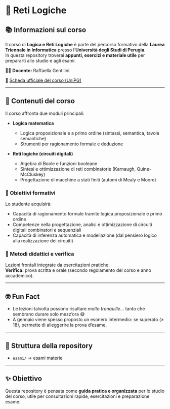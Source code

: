 # 🔌 Reti Logiche

## 📚 Informazioni sul corso
Il corso di **Logica e Reti Logiche** è parte del percorso formativo della **Laurea Triennale in Informatica** presso l’**Università degli Studi di Perugia**.  
In questa repository troverai **appunti, esercizi e materiale utile** per prepararti allo studio e agli esami.  

👩‍🏫 **Docente:** Raffaella Gentilini  

🔗 [Scheda ufficiale del corso (UniPG)](https://www.unipg.it/didattica/corsi-di-laurea-e-laurea-magistrale/archivio/offerta-formativa-2023-24?idins=270790)

---

## 📝 Contenuti del corso
Il corso affronta due moduli principali:

- **Logica matematica**  
  - Logica proposizionale e a primo ordine (sintassi, semantica, tavole semantiche)  
  - Strumenti per ragionamento formale e deduzione  

- **Reti logiche (circuiti digitali)**  
  - Algebra di Boole e funzioni booleane  
  - Sintesi e ottimizzazione di reti combinatorie (Karnaugh, Quine-McCluskey)  
  - Progettazione di macchine a stati finiti (automi di Mealy e Moore)  

### 🎯 Obiettivi formativi
Lo studente acquisirà:
- Capacità di ragionamento formale tramite logica proposizionale e primo ordine  
- Competenze nella progettazione, analisi e ottimizzazione di circuiti digitali combinatori e sequenziali  
- Capacità di inferenza automatica e modellazione (dal pensiero logico alla realizzazione dei circuiti)  

### 📑 Metodi didattici e verifica
Lezioni frontali integrate da esercitazioni pratiche.  
**Verifica:** prova scritta e orale (secondo regolamento del corso e anno accademico).  

---

## 🤓 Fun Fact
- Le lezioni talvolta possono risultare *molto tranquille*... tanto che sembrano durare solo mezz’ora 😅  
- A gennaio viene spesso proposto un esonero intermedio: se superato (≥ 18), permette di alleggerire la prova d’esame.  

---

## 📂 Struttura della repository
- `esami/` → esami materie   

---

## ✨ Obiettivo
Questa repository è pensata come **guida pratica e organizzata** per lo studio del corso, utile per consultazioni rapide, esercitazioni e preparazione esame.
